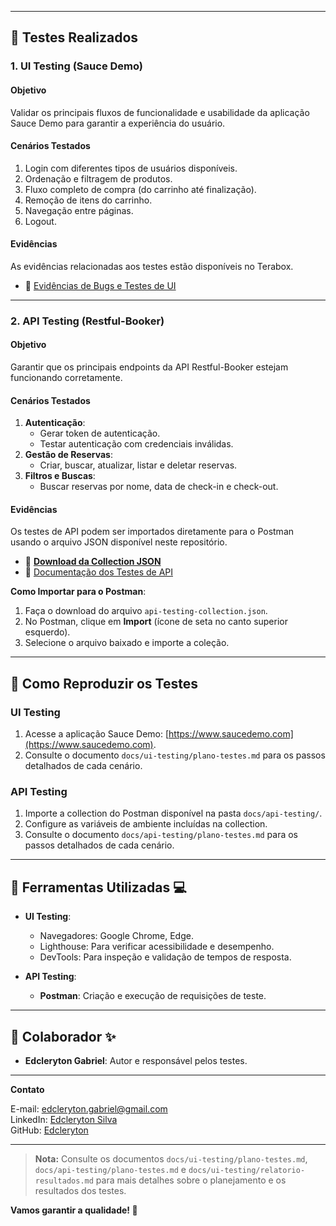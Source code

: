 
---

## 📌 Testes Realizados

### **1. UI Testing (Sauce Demo)**

#### **Objetivo**
Validar os principais fluxos de funcionalidade e usabilidade da aplicação Sauce Demo para garantir a experiência do usuário.

#### **Cenários Testados**
1. Login com diferentes tipos de usuários disponíveis.
2. Ordenação e filtragem de produtos.
3. Fluxo completo de compra (do carrinho até finalização).
4. Remoção de itens do carrinho.
5. Navegação entre páginas.
6. Logout.

#### **Evidências**
As evidências relacionadas aos testes estão disponíveis no Terabox.  
- 🔗 [Evidências de Bugs e Testes de UI](https://terabox.com/s/1H1Sfa4v3n23hNK3Buxj6YA)

---

### **2. API Testing (Restful-Booker)**

#### **Objetivo**
Garantir que os principais endpoints da API Restful-Booker estejam funcionando corretamente.

#### **Cenários Testados**
1. **Autenticação**:
   - Gerar token de autenticação.
   - Testar autenticação com credenciais inválidas.
2. **Gestão de Reservas**:
   - Criar, buscar, atualizar, listar e deletar reservas.
3. **Filtros e Buscas**:
   - Buscar reservas por nome, data de check-in e check-out.

#### **Evidências**
Os testes de API podem ser importados diretamente para o Postman usando o arquivo JSON disponível neste repositório.  

- 🔗 **[Download da Collection JSON](./docs/api-testing/api-testing-collection.json)**  
- 🔗 [Documentação dos Testes de API](./docs/api-testing/plano-testes.md)

**Como Importar para o Postman**:
1. Faça o download do arquivo `api-testing-collection.json`.
2. No Postman, clique em **Import** (ícone de seta no canto superior esquerdo).
3. Selecione o arquivo baixado e importe a coleção.

---

## 📌 Como Reproduzir os Testes

### **UI Testing**
1. Acesse a aplicação Sauce Demo: [https://www.saucedemo.com](https://www.saucedemo.com).
2. Consulte o documento `docs/ui-testing/plano-testes.md` para os passos detalhados de cada cenário.

### **API Testing**
1. Importe a collection do Postman disponível na pasta `docs/api-testing/`.
2. Configure as variáveis de ambiente incluídas na collection.
3. Consulte o documento `docs/api-testing/plano-testes.md` para os passos detalhados de cada cenário.

---

## 📌 Ferramentas Utilizadas 💻

- **UI Testing**:
  - Navegadores: Google Chrome, Edge.
  - Lighthouse: Para verificar acessibilidade e desempenho.
  - DevTools: Para inspeção e validação de tempos de resposta.

- **API Testing**:
  - **Postman**: Criação e execução de requisições de teste.

---

## 📌 Colaborador ✨

- **Edcleryton Gabriel**: Autor e responsável pelos testes.

---

**Contato**  

E-mail: [edcleryton.gabriel@gmail.com](mailto:edcleryton.gabriel@gmail.com)  
LinkedIn: [Edcleryton Silva](https://www.linkedin.com/in/edcleryton-silva/)  
GitHub: [Edcleryton](https://github.com/Edcleryton)  

---

> **Nota:** Consulte os documentos `docs/ui-testing/plano-testes.md`, `docs/api-testing/plano-testes.md` e `docs/ui-testing/relatorio-resultados.md` para mais detalhes sobre o planejamento e os resultados dos testes.

**Vamos garantir a qualidade! 🚀**
